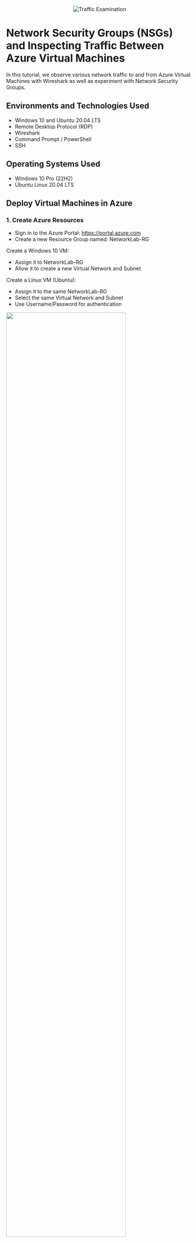 <p align="center">
<img src="https://i.imgur.com/Ua7udoS.png" alt="Traffic Examination"/>
</p>

<h1>Network Security Groups (NSGs) and Inspecting Traffic Between Azure Virtual Machines</h1>
In this tutorial, we observe various network traffic to and from Azure Virtual Machines with Wireshark as well as experiment with Network Security Groups. <br />

<h2>Environments and Technologies Used</h2>

- Windows 10 and Ubuntu 20.04 LTS
- Remote Desktop Protocol (RDP)
- Wireshark
- Command Prompt / PowerShell
- SSH

<h2>Operating Systems Used</h2>

- Windows 10 Pro (22H2)
- Ubuntu Linux 20.04 LTS

<h2>Deploy Virtual Machines in Azure</h2> <h3>1. Create Azure Resources</h3>

- Sign in to the Azure Portal: https://portal.azure.com
- Create a new Resource Group named: NetworkLab-RG

Create a Windows 10 VM:

- Assign it to NetworkLab-RG
- Allow it to create a new Virtual Network and Subnet

Create a Linux VM (Ubuntu):

- Assign it to the same NetworkLab-RG
- Select the same Virtual Network and Subnet
- Use Username/Password for authentication

<img src="https://i.imgur.com/XOBm0X9.png" width="80%" /> <p> Creating two VMs on the same virtual network allows direct internal communication between them using private IP addresses. This is essential for observing peer-to-peer traffic and testing firewall behaviors in later steps. </p> <br />
<h2>Observe Network Traffic Using Wireshark</h2>

<h3>2. Connect to Windows VM</h3>

- Use Microsoft Remote Desktop (or RDP on Windows) to connect to your Windows 10 VM
- Log in using the credentials you created

<p> Remote Desktop Protocol (RDP) provides access to the virtual machine GUI, allowing you to install applications and monitor network activity. </p> <br /> 

<h3>3. Install and Launch Wireshark</h3>

- On the Windows VM, download and install Wireshark
- Open Wireshark and begin a packet capture on your main network interface

<img src="https://i.imgur.com/bD2USwo.png" width="80%" /> <p> Wireshark is a powerful tool for real-time packet analysis. It lets us filter, inspect, and capture network traffic based on protocols like ICMP, SSH, DHCP, etc. </p> <br /> 

<h3>4. Observe ICMP Traffic</h3>

- Retrieve the private IP address of your Ubuntu VM via the Azure Portal
- In the Windows VM, open Command Prompt and run: ping (Ubuntu IP)
- In Wireshark, filter for icmp

<img src="https://i.imgur.com/SIS58Ra.png" width="80%" /> <p> ICMP traffic is used for operations like pinging. This step helps visualize the echo request/reply behavior between the two VMs. </p> <br />

<h3>5. Ping External Website</h3>

- From the Windows VM, ping an external address: ping www.google.com
- Observe both internal and external ICMP traffic in Wireshark

<p> This shows the difference between local (private network) and public (internet) ICMP activity. </p> <br />
<h2>Configure Network Security Group and Observe More Protocols</h2>

<h3>6. Block ICMP with NSG</h3>

- Start a continuous ping to the Ubuntu VM: ping -t (Ubuntu IP)
- In Azure, navigate to the Network Security Group (NSG) for the Ubuntu VM
- Add an inbound rule to deny ICMP
- Back in the Windows VM, observe packet loss in Command Prompt and Wireshark

<p> Blocking ICMP in the NSG demonstrates Azure’s built-in firewall controls and how they impact network traffic in real time. </p> <br />

<h3>7. Re-enable ICMP</h3>

- Delete or disable the ICMP blocking rule
- Observe the return of successful ping responses and ICMP packets in Wireshark

<p> This reinforces how changes in NSG rules can instantly impact traffic behavior without rebooting the VM. </p> <br /> 

<h3>8. Observe SSH Traffic</h3>

- In Wireshark, filter for ssh
- From Windows PowerShell, SSH into the Ubuntu VM: ssh labuser@(Ubuntu IP)

Enter your credentials, type commands, then type exit to disconnect

<p> SSH traffic includes encrypted commands and responses. Even though it's encrypted, Wireshark can still show the metadata and packet exchanges. </p> <br />

<h3>9. Observe DHCP Traffic</h3>

- In Wireshark, filter for dhcp
- Create dhcp.bat file using text edit with the commands ipconfig /release and ipconfig /renew
- In PowerShell (Admin), run: dchp.bat

<p> DHCP is responsible for assigning IP addresses. Renewing the IP address triggers a DHCP Discover/Offer/Request/Ack sequence, visible in Wireshark. </p> <br />

<h3>10. Observe DNS Traffic</h3>

- Filter in Wireshark: dns
- In PowerShell, run:
nslookup google.com
nslookup disney.com

<p> DNS converts domain names to IP addresses. These queries and their responses are clearly visible in packet capture. </p> <br />

<h3>11. Observe RDP Traffic</h3>

- Filter in Wireshark: tcp.port == 3389

<p> RDP traffic is constant because it maintains an active visual session. Unlike protocols like SSH, RDP sends continuous screen updates, making it easy to identify. </p> <br />
